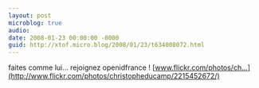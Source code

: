 ```yaml
---
layout: post
microblog: true
audio: 
date: 2008-01-23 00:00:00 -0000
guid: http://xtof.micro.blog/2008/01/23/t634008072.html
---
```

faites comme lui... rejoignez openidfrance !  [www.flickr.com/photos/ch...](http://www.flickr.com/photos/christopheducamp/2215452672/)

